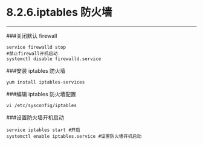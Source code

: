 # 8.2.6.iptables 防火墙

---

###关闭默认 firewall

```
service firewalld stop
#禁止firewall开机启动
systemctl disable firewalld.service
```

###安装 iptables 防火墙

```
yum install iptables-services
```

###编辑 iptables 防火墙配置

```
vi /etc/sysconfig/iptables
```

###设置防火墙开机启动

```
service iptables start #开启
systemctl enable iptables.service #设置防火墙开机启动
```
